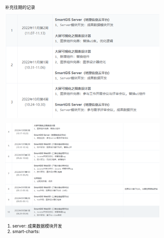 补充往期的记录

![image-20221111162216078](./imgs/image-20221111162216078.png)

![image-20221111162125847](./imgs/image-20221111162125847.png)

1. server: 成果数据模块开发
2. smart-charts: 

